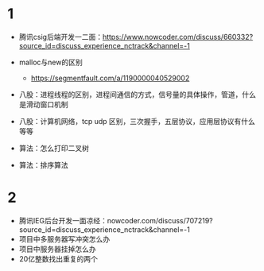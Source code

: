 # 1
- 腾讯csig后端开发一二面：https://www.nowcoder.com/discuss/660332?source_id=discuss_experience_nctrack&channel=-1
  

- malloc与new的区别
  - https://segmentfault.com/a/1190000040529002
- 八股：进程线程的区别，进程间通信的方式，信号量的具体操作，管道，什么是滑动窗口机制
- 八股：计算机网络，tcp udp 区别，三次握手，五层协议，应用层协议有什么等等
- 算法：怎么打印二叉树
- 算法：排序算法

# 2
- 腾讯IEG后台开发一面凉经：nowcoder.com/discuss/707219?source_id=discuss_experience_nctrack&channel=-1
- 项目中多服务器写冲突怎么办
- 项目中服务器挂掉怎么办
- 20亿整数找出重复的两个
